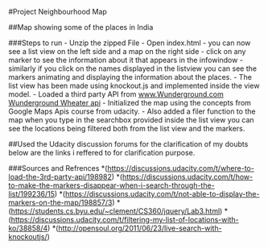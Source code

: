 #Project Neighbourhood Map

##Map showing some of the places in India

###Steps to run
    - Unzip the zipped File
    - Open index.html
    - you can now see a list view on the left side and a map on the right side
    - click on any marker to see the information about it that appears in the infowindow
    - similarly if you click on the names displayed in the listview you can see the markers animating
      and displaying the information about the places.
    - The list view has been made using knockout.js and implemented inside the view model.
    - Loaded a third party API from www.Wunderground.com [Wunderground Wheater api](https://www.wunderground.com/weather/api/)
    - Initialized the map using the concepts from Google Maps Apis course from udacity.
    - Also added a filer function to the map when you type in the searchbox provided inside the list view
    you can see the locations being filtered both from the list view and the markers.


##Used the Udacity discussion forums for the clarification of my doubts below are the links i reffered to for clarification purpose.

###Sources and Refrences
    *(https://discussions.udacity.com/t/where-to-load-the-3rd-party-api/198982)
    *(https://discussions.udacity.com/t/how-to-make-the-markers-disappear-when-i-search-through-the-list/199236/15) 
    *(https://discussions.udacity.com/t/not-able-to-display-the-markers-on-the-map/198857/3)
    *(https://students.cs.byu.edu/~clement/CS360/jquery/Lab3.html)
    *(https://discussions.udacity.com/t/filtering-my-list-of-locations-with-ko/38858/4)
    *(http://opensoul.org/2011/06/23/live-search-with-knockoutjs/)